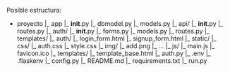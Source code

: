 Posible estructura:

+ proyecto
|_ app
    |_ __init__.py
    |_ dbmodel.py
    |_ models.py
    |_ api/
        |_ __init__.py
        |_ routes.py
    |_ auth/
        |_ __init__.py
        |_ forms.py
        |_ models.py
        |_ routes.py
        |_ templates/
            |_ auth/
                |_ login_form.html
                |_ signup_form.html
    |_ static/
        |_ css/
            |_ auth.css
            |_ style.css
        |_ img/
            |_ add.png
            |_ ...
        |_ js/
            |_ main.js
        |_ favicon.ico
    |_ templates/
        |_ template_base.html
    |_ auth.py
|_ .env
|_ .flaskenv
|_ config.py
|_ README.md
|_ requirements.txt
|_ run.py